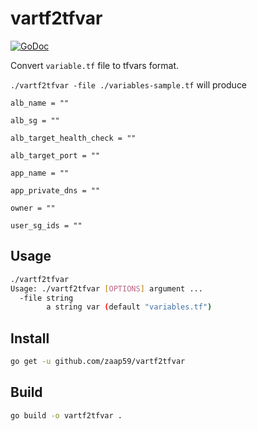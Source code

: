 # vartf2tfvar

[![GoDoc](https://godoc.org/github.com/zaap59/vartf2tfvar?status.svg)](https://godoc.org/github.com/zaap59/vartf2tfvar)

Convert `variable.tf` file to tfvars format.

`./vartf2tfvar -file ./variables-sample.tf` will produce

```hcl
alb_name = ""

alb_sg = ""

alb_target_health_check = ""

alb_target_port = ""

app_name = ""

app_private_dns = ""

owner = ""

user_sg_ids = ""
```

## Usage

```sh
./vartf2tfvar
Usage: ./vartf2tfvar [OPTIONS] argument ...
  -file string
        a string var (default "variables.tf")
```

## Install

```sh
go get -u github.com/zaap59/vartf2tfvar
```

## Build

```sh
go build -o vartf2tfvar .
```
